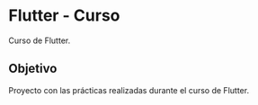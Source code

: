 # Flutter - Curso

Curso de Flutter.

## Objetivo

Proyecto con las prácticas realizadas durante el curso de Flutter.
